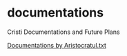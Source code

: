 # documentations
Cristi Documentations and Future Plans


[Documentations by Aristocratul.txt](https://github.com/CristiiiSE/documentations/files/8523511/Documentations.by.Aristocratul.txt)
